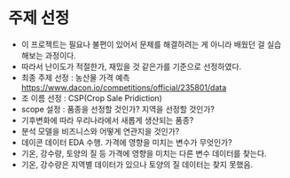 # 

# 주제 선정

- 이 프로젝트는 필요나 불편이 있어서 문제를 해결하려는 게 아니라 배웠던 걸 실습해보는 과정이다.
- 따라서 난이도가 적절한가,  재밌을 것 같은가를 기준으로 선정하였다.
- 최종 주제 선정 : 농산물 가격 예측 https://www.dacon.io/competitions/official/235801/data
- 조 이름 선정 : CSP(Crop Sale Pridiction)
- scope 설정 : 품종을 선정할 것인가? 지역을 선정할 것인가?
- 기후변화에 따라 우리나라에서 새롭게 생산되는 품종?
- 분석 모델을 비즈니스와 어떻게 연관지을 것인가?
- 데이콘 데이터 EDA 수행. 가격에 영향을 미치는 변수가 무엇인가?
- 기온, 강수량, 토양의 질 등 가격에 영향을 미치는 다른 변수 데이터를 찾는다.
- 기온, 강수량은 지역별 데이터가 있으나 토양의 질 데이터는 찾지 못했음.

